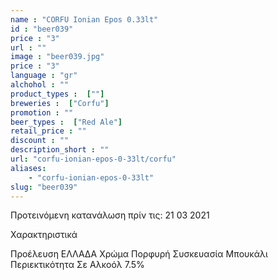 ```yaml
---
name : "CORFU Ionian Epos 0.33lt"
id : "beer039"
price : "3"
url : ""
image : "beer039.jpg"
price : "3"
language : "gr"
alchohol : ""
product_types :  [""]
breweries :  ["Corfu"]
promotion : ""
beer_types :  ["Red Ale"]
retail_price : ""
discount : ""
description_short : ""
url: "corfu-ionian-epos-0-33lt/corfu"
aliases: 
    - "corfu-ionian-epos-0-33lt"
slug: "beer039"
---
```


Προτεινόμενη κατανάλωση πρίν τις: 21 03 2021

Χαρακτηριστικά

Προέλευση
ΕΛΛΑΔΑ
Χρώμα
Πορφυρή
Συσκευασία
Μπουκάλι
Περιεκτικότητα Σε Αλκοόλ
7.5%